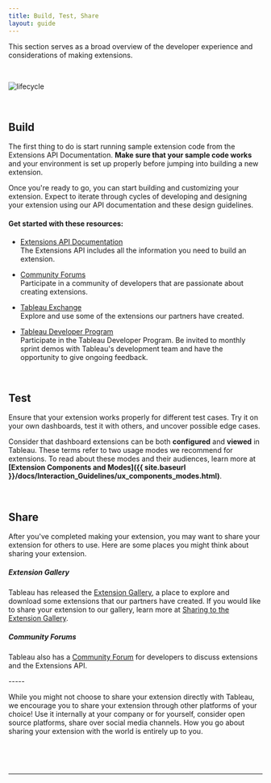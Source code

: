 ```yaml
---
title: Build, Test, Share
layout: guide
---
```



This section serves as a broad overview of the developer experience and considerations of making extensions. 

&nbsp;

![lifecycle](./imgs/1-lifecycle.png)

&nbsp;

## Build
The first thing to do is start running sample extension code from the Extensions API Documentation. **Make sure that your sample code works** and your environment is set up properly before jumping into building a new extension.

Once you're ready to go, you can start building and customizing your extension. Expect to iterate through cycles of developing and designing your extension using our API documentation and these design guidelines.

#### Get started with these resources:

* [Extensions API Documentation](https://tableau.github.io/extensions-api/)<br>The Extensions API includes all the information you need to build an extension.

* [Community Forums](https://community.tableau.com/community/developers/extensions-api/overview)<br>Participate in a community of developers that are passionate about creating extensions.

* [Tableau Exchange](https://exchange.tableau.com/)<br>Explore and use some of the extensions our partners have created.

* [Tableau Developer Program](https://www.tableau.com/developer)<br>Participate in the Tableau Developer Program. Be invited to monthly sprint demos with Tableau's development team and have the opportunity to give ongoing feedback.

&nbsp;

## Test
Ensure that your extension works properly for different test cases. Try it on your own dashboards, test it with others, and uncover possible edge cases. 

Consider that dashboard extensions can be both **configured** and **viewed** in Tableau. These terms refer to two usage modes we recommend for extensions. To read about these modes and their audiences, learn more at **[Extension Components and Modes]({{ site.baseurl }}/docs/Interaction_Guidelines/ux_components_modes.html)**.

 
&nbsp; 
 
## Share
After you've completed making your extension, you may want to share your extension for others to use. Here are some places you might think about sharing your extension.


##### Extension Gallery
Tableau has released the [Extension Gallery](https://extensiongallery.tableau.com/), a place to explore and download some extensions that our partners have created. If you would like to share your extension to our gallery, learn more at [Sharing to the Extension Gallery]({{site.baseurl}}/docs/ux_extension_gallery.html).

##### Community Forums
Tableau also has a [Community Forum](https://community.tableau.com/community/developers/extensions-api/overview) for developers to discuss extensions and the Extensions API.

----- &nbsp;

While you might not choose to share your extension directly with Tableau, we encourage you to share your extension through other platforms of your choice! Use it internally at your company or for yourself, consider open source platforms, share over social media channels. How you go about sharing your extension with the world is entirely up to you.

&nbsp;

&nbsp;

---
<!-- 
### <div id="expand-box"><div id="expand-box-header">[<span style="float: right;">2 – Extension Components and Modes &#8594;</span>](2 - Extension Components and Modes.md)</div></div>

##### <div id="expand-box"><div id="expand-box-header">[<span style="float: left;">Interaction Guidelines</span>](Interaction Guidelines)</div></div>

-->